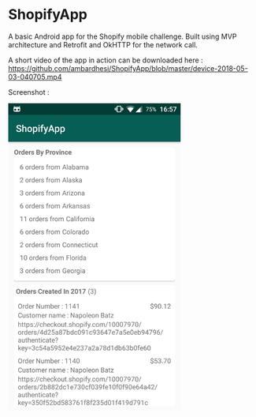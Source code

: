 # ShopifyApp

A basic Android app for the Shopify mobile challenge. Built using MVP architecture and Retrofit and OkHTTP for the network call.

A short video of the app in action can be downloaded here : https://github.com/ambardhesi/ShopifyApp/blob/master/device-2018-05-03-040705.mp4

Screenshot : 
<p>
  <img src="Screenshot_20180503-165721.png" width="350"/>
</p>
